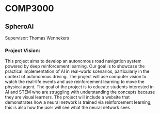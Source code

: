 # COMP3000
## SpheroAI
Supervisor: Thomas Wennekers 

### Project Vision: 

This project aims to develop an autonomous road navigation system powered by deep reinforcement learning. Our goal is to showcase the practical implementation of AI in real-world scenarios, particularly in the context of autonomous driving. The project will use computer vision to watch the real-life events and use reinforcement learning to move the physical agent. The goal of the project is to educate students interested in AI and STEM who are struggling with understanding the concepts because they are visual learners. The project will include a website that demonstrates how a neural network is trained via reinforcement learning, this is also how the user will see what the neural network sees
